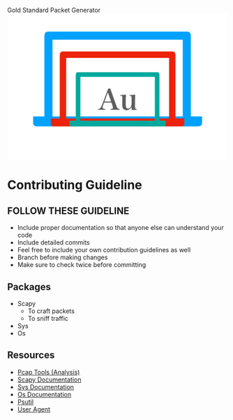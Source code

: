 Gold Standard Packet Generator
![logo for Au packet generator][logo]
# Contributing Guideline
## FOLLOW THESE GUIDELINE
   - Include proper documentation so that anyone else can understand your code
   - Include detailed commits 
   - Feel free to include your own contribution guidelines as well
   - Branch before making changes
   - Make sure to check twice before committing
   
## Packages
   - Scapy
      - To craft packets
      - To sniff traffic
   - Sys
   - Os

## Resources
  - [Pcap Tools (Analysis)](https://github.com/caesar0301/awesome-pcaptools#analysis)
  - [Scapy Documentation](https://scapy.readthedocs.io/en/latest/)
  - [Sys Documentation](https://docs.python.org/3/library/sys.html)
  - [Os Documentation](https://docs.python.org/3.6/library/os.html)
  - [Psutil](https://pypi.python.org/pypi/psutil)
  - [User Agent](https://github.com/selwin/python-user-agents)
  
  
  
  
  
  
[logo]: https://github.com/Gitarth/AuStdPacGen/blob/master/austdpacketgen.png "Gold Standard Packet Generator"
